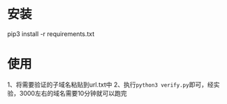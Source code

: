 # 安装
pip3 install -r requirements.txt

# 使用
1、将需要验证的子域名粘贴到url.txt中
2、执行`python3 verify.py`即可，经实验，3000左右的域名需要10分钟就可以跑完

